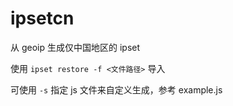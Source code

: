 # ipsetcn
从 geoip 生成仅中国地区的 ipset

使用 `ipset restore -f <文件路径>` 导入

可使用 `-s` 指定 js 文件来自定义生成，参考 example.js
